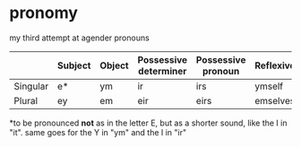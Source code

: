 # pronomy
my third attempt at agender pronouns


|          | Subject | Object | Possessive determiner | Possessive pronoun | Reflexive |
|----------|---------|--------|-----------------------|--------------------|-----------|
| Singular |    e*   |   ym   |          ir           |        irs         |  ymself   |
| Plural   |    ey   |   em   |          eir          |        eirs        |  emselves |

*to be pronounced **not** as in the letter E, but as a shorter sound, like the I in "it". same goes for the Y in "ym" and the I in "ir"
